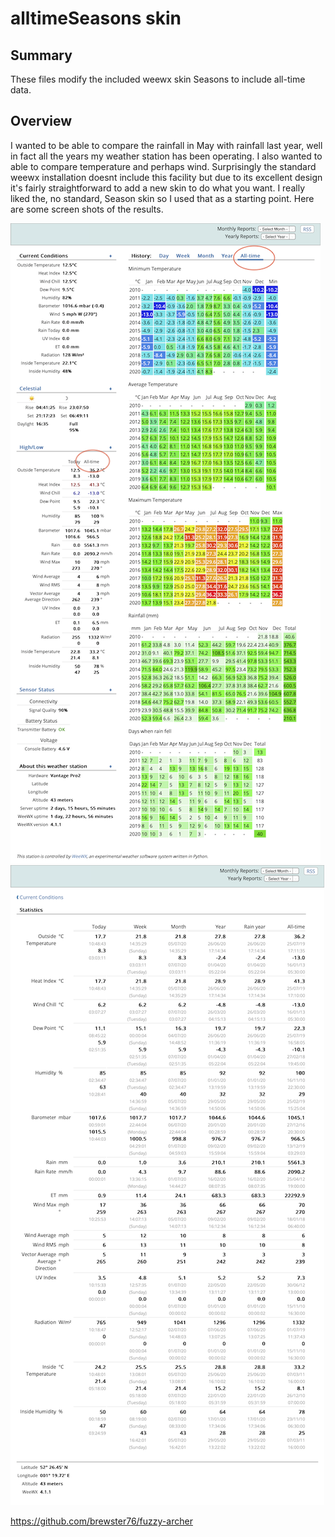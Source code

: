# alltimeSeasons skin

## Summary
These files modify the included weewx skin Seasons to include all-time data. 

## Overview
I wanted to be able to compare the rainfall in May with rainfall last year, well in fact all the years my weather station has been operating. 
I also wanted to able to compare temperature and perhaps wind. Surprisingly the standard weewx installation doesnt include this facility but 
due to its excellent design it's fairly straightforward to add a new skin to do what you want. I really liked the, no standard, Season skin so I used 
that as a starting point. Here are some screen shots of the results.

![](screenshots/Frontpage.png)
![](screenshots/Statistics.png)


https://github.com/brewster76/fuzzy-archer
